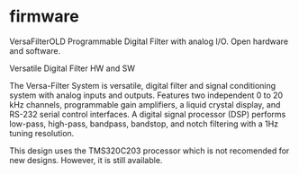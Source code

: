 # firmware

VersaFilterOLD
Programmable Digital Filter with analog I/O. Open hardware and software.

Versatile Digital Filter HW and SW

The Versa-Filter System is versatile, digital filter and signal
conditioning system with analog inputs and outputs. Features two
independent 0 to 20 kHz channels, programmable gain amplifiers, a liquid
crystal display, and RS-232 serial control interfaces. A digital signal
processor (DSP) performs low-pass, high-pass, bandpass, bandstop, and
notch filtering with a 1Hz tuning resolution.


This design uses the TMS320C203 processor which is not recomended for new designs. 
However, it is still available.